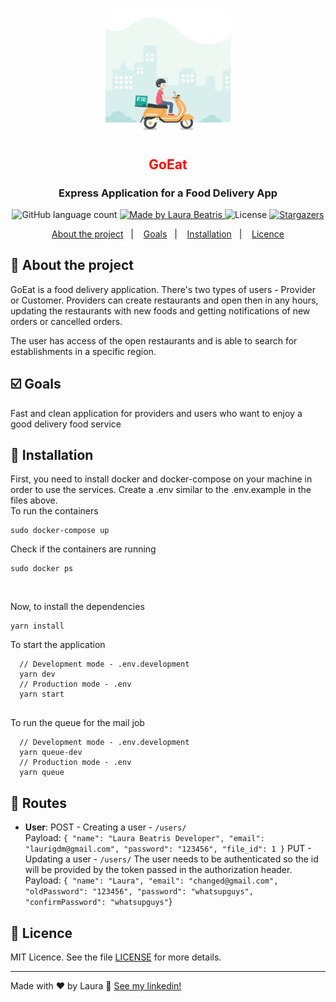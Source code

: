 <h1 align="center">
  <img alt="GoEat" title="GoEat" src=".github/delivery-icon.gif" width="200px" />
</h1>

<h2 style="color:red" align="center"> GoEat </h3>
<h3 align="center">
  Express Application for a Food Delivery App 
</h3>

<p align="center">
  <img alt="GitHub language count" src="https://img.shields.io/github/languages/count/LauraBeatris/goeat-api?color=yellow">

  <a href="https://www.linkedin.com/in/laurabeatris/">
    <img alt="Made by Laura Beatris" src="https://img.shields.io/badge/made%20by-laura%20beatris-yellow">
  </a>

  <img alt="License" src="https://img.shields.io/badge/licence-MIT-yellow">

  <a href="https://github.com/LauraBeatris/goeat-api/stargazers">
    <img alt="Stargazers" src="https://img.shields.io/github/stars/LauraBeatris/goeat-api?style=social">
  </a>
</p>

<p align="center">
  <a href="#rocket-about-the-project">About the project</a>&nbsp;&nbsp;&nbsp;|&nbsp;&nbsp;&nbsp;
  <a href="#ballot_box_with_check-goals">Goals</a>&nbsp;&nbsp;&nbsp;|&nbsp;&nbsp;&nbsp;
  <a href="#checkered_flag-installation">Installation</a>&nbsp;&nbsp;&nbsp;|&nbsp;&nbsp;&nbsp;
  <a href="#memo-licence">Licence</a>
</p>

## :rocket: About the project
GoEat is a food delivery application. There's two types of users - Provider or Customer. Providers can create restaurants and open then in any hours,
updating the restaurants with new foods and getting notifications of new orders or cancelled orders. 

The user has access of the open restaurants and is able to search for establishments in a specific region. 

## :ballot_box_with_check: Goals
Fast and clean application for providers and users who want to enjoy a good delivery food service

## :checkered_flag: Installation 
First, you need to install docker and docker-compose on your machine in order to use the services. Create a .env similar
to the .env.example in the files above. 
<br>
To run the containers 

```
sudo docker-compose up
```

Check if the containers are running

```
sudo docker ps
```

<br>

Now, to install the dependencies

```
yarn install
```

To start the application 
```
  // Development mode - .env.development
  yarn dev 
  // Production mode - .env
  yarn start
  
```
To run the queue for the mail job
```
  // Development mode - .env.development
  yarn queue-dev
  // Production mode - .env
  yarn queue
```

## :checkered_flag: Routes
- **User**:
POST - Creating a user - ```/users/``` <br>
       Payload: ```{
                    "name": "Laura Beatris Developer",
                    "email": "laurigdm@gmail.com",
                    "password": "123456",
                    "file_id": 1
                  }``` 
PUT - Updating a user - ```/users/```
      The user needs to be authenticated so the id will be provided by the token passed in the authorization header. 
      Payload: ``` {
                    "name": "Laura",
                    "email": "changed@gmail.com",
                    "oldPassword": "123456",
                    "password": "whatsupguys",
                    "confirmPassword": "whatsupguys"
                ```}


## :memo: Licence

MIT Licence. See the file [LICENSE](LICENSE.md) for more details.

---

Made with ♥ by Laura :wave: [See my linkedin!](https://www.linkedin.com/in/laurabeatris/)
